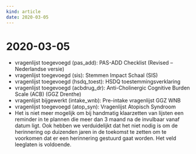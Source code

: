```yaml
---
kind: article
date: 2020-03-05
---
```


# 2020-03-05

* vragenlijst toegevoegd (pas_add): PAS-ADD Checklist (Revised – Nederlandse versie)
* vragenlijst toegevoegd (sis): Stemmen Impact Schaal (SIS)
* vragenlijst toegevoegd (hsdq_toest): HSDQ toestemmingsverklaring
* vragenlijst toegevoegd (acbdrug_dr): Anti-Cholinergic Cognitive Burden Scale (ACB) (GGZ Drenthe)
* vragenlijst bijgewerkt (intake_wnb): Pre-intake vragenlijst GGZ WNB
* vragenlijst toegevoegd (atop_syn): Vragenlijst Atopisch Syndroom
* Het is niet meer mogelijk om bij handmatig klaarzetten van lijsten een reminder in te plannen die meer dan 3 maand na de invulbaar vanaf datum ligt. Ook hebben we verduidelijkt dat het niet nodig is om de herinnering op duizenden jaren in de toekomst te zetten om te voorkomen dat er een herinnering gestuurd gaat worden. Het veld leeglaten is voldoende.
